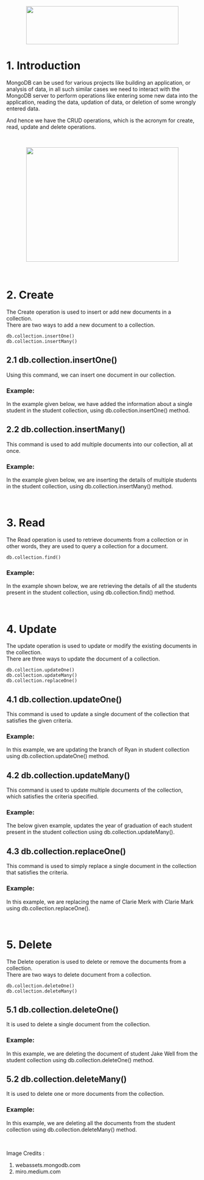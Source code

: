 <p align="center"><img height="100" width="400" src="https://webassets.mongodb.com/_com_assets/cms/MongoDB_Logo_FullColorBlack_RGB-4td3yuxzjs.png"></p>

# 1. Introduction
MongoDB can be used for various projects like building an application, or analysis of data, in all such similar cases we need to interact with the MongoDB server to perform operations like entering some new data into the application, reading the data, updation of data, or deletion of some wrongly entered data.

And hence we have the CRUD operations, which is the acronym for create, read, update and delete operations.
<p>&nbsp</p>
<p align="center">
<img height="300" width="400" src="https://miro.medium.com/max/1400/1*70MsV7-_uAmAJANBqHGVIg.png">
</p>

<p>&nbsp</p>

# 2. Create
The Create operation is used to insert or add new documents in a collection.  
There are two ways to add a new document to a collection.

    db.collection.insertOne()
    db.collection.insertMany()

## 2.1 db.collection.insertOne()
Using this command, we can insert one document in our collection.
### **Example:**
In the example given below, we have added the information about a single student in the student collection, using db.collection.insertOne() method.

## 2.2 db.collection.insertMany()
This command is used to add multiple documents into our collection, all at once.
### **Example:** 
In the example given below, we are inserting the details of multiple students in the student collection, using db.collection.insertMany() method.

<p>&nbsp</p>

# 3. Read
The Read operation is used to retrieve documents from a collection or in other words, they are used to query a collection for a document.

    db.collection.find()

### **Example:** 
In the example shown below, we are retrieving the details of all the students present in the student collection, using db.collection.find() method.

<p>&nbsp</p>

# 4. Update
The update operation is used to update or modify the existing documents in the collection.  
There are three ways to update the document of a collection.

    db.collection.updateOne()
    db.collection.updateMany()
    db.collection.replaceOne()

## 4.1 db.collection.updateOne()
This command is used to update a single document of the collection that satisfies the given criteria.
### **Example:** 
In this example, we are updating the branch of Ryan in student collection using db.collection.updateOne() method.

## 4.2 db.collection.updateMany()
This command is used to update multiple documents of the collection, which satisfies the criteria specified.
### **Example:** 
The below given example, updates the year of graduation of each student present in the student collection using db.collection.updateMany().

## 4.3 db.collection.replaceOne()
This command is used to simply replace a single document in the collection that satisfies the criteria.
### **Example:** 
In this example, we are replacing the name of Clarie Merk with Clarie Mark using db.collection.replaceOne().

<p>&nbsp</p>

# 5. Delete
The Delete operation is used to delete or remove the documents from a collection.  
There are two ways to delete document from a collection.  

    db.collection.deleteOne()
    db.collection.deleteMany()

## 5.1 db.collection.deleteOne()
It is used to delete a single document from the collection.
### **Example:** 
In this example, we are deleting the document of student Jake Well from the student collection using db.collection.deleteOne() method.

## 5.2 db.collection.deleteMany()
It is used to delete one or more documents from the collection.
### **Example:** 
In this example, we are deleting all the documents from the student collection using db.collection.deleteMany() method.

<p>&nbsp</p>

Image Credits : 
1. webassets.mongodb.com
2. miro.medium.com
